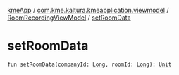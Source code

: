 [kmeApp](../../index.md) / [com.kme.kaltura.kmeapplication.viewmodel](../index.md) / [RoomRecordingViewModel](index.md) / [setRoomData](./set-room-data.md)

# setRoomData

`fun setRoomData(companyId: `[`Long`](https://kotlinlang.org/api/latest/jvm/stdlib/kotlin/-long/index.html)`, roomId: `[`Long`](https://kotlinlang.org/api/latest/jvm/stdlib/kotlin/-long/index.html)`): `[`Unit`](https://kotlinlang.org/api/latest/jvm/stdlib/kotlin/-unit/index.html)